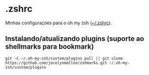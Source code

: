 # .zshrc

Minhas configurações para o oh my zsh ([~/.zshrc](zshrc)).

## Instalando/atualizando plugins (suporte ao shellmarks para bookmark)
`git -C ~/.oh-my-zsh/custom/plugins pull || git clone https://github.com/jocelynmallon/zshmarks.git ~/.oh-my-zsh/custom/plugins`
